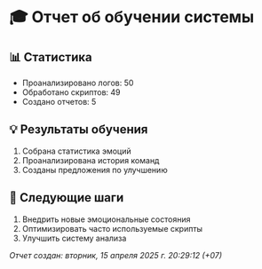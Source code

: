 # 🎓 Отчет об обучении системы

## 📊 Статистика
- Проанализировано логов:       50
- Обработано скриптов:       49
- Создано отчетов:        5

## 💡 Результаты обучения
1. Собрана статистика эмоций
2. Проанализирована история команд
3. Созданы предложения по улучшению

## 🎯 Следующие шаги
1. Внедрить новые эмоциональные состояния
2. Оптимизировать часто используемые скрипты
3. Улучшить систему анализа

_Отчет создан: вторник, 15 апреля 2025 г. 20:29:12 (+07)_
